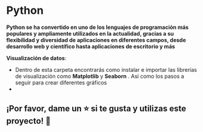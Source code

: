 # Python
**Python se ha convertido en uno de los lenguajes de programación más populares y ampliamente utilizados en la actualidad, gracias a su flexibilidad y diversidad de aplicaciones en diferentes campos, desde desarrollo web y científico hasta aplicaciones de escritorio y más**

**Visualización de datos**:

- Dentro de esta carpeta encontrarás como instalar e importar las librerías de visualización como **Matplotlib** y **Seaborn** . Así como los pasos a seguir para crear diferentes gráficos
- 
## ¡Por favor, dame un ⭐️ si te gusta y utilizas este proyecto! 👏
